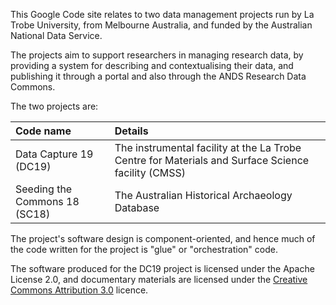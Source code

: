 This Google Code site relates to two data management projects run by La Trobe University, from Melbourne Australia, and funded by the Australian National Data Service.

The projects aim to support researchers in managing research data, by providing a system for describing and contextualising their data, and publishing it through a portal and also through the ANDS Research Data Commons.

The two projects are:

|Code name|Details|
|:--------|:------|
|Data Capture 19 (DC19)|The instrumental facility at the La Trobe Centre for Materials and Surface Science facility (CMSS)|
|Seeding the Commons 18 (SC18)|The Australian Historical Archaeology Database|

The project's software design is component-oriented, and hence much of the code written for the project is "glue" or "orchestration" code.

The software produced for the DC19 project is licensed under the Apache License 2.0, and documentary materials are licensed under the [Creative Commons Attribution 3.0](http://creativecommons.org/licenses/by/3.0/au/) licence.